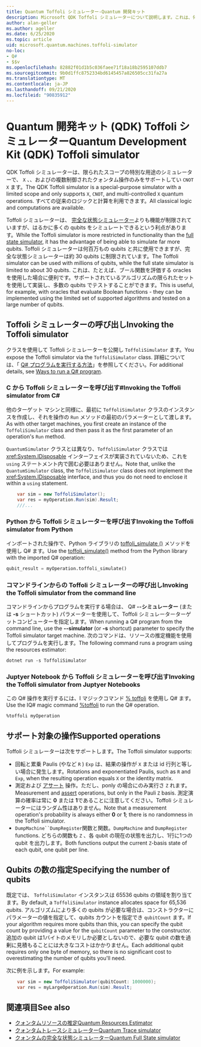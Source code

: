 ```yaml
---
title: Quantum Toffoli シミュレーター-Quantum 開発キット
description: Microsoft QDK Toffoli シミュレーターについて説明します。これは、何百万もの qubits で使用できる特殊な用途のクォンタムシミュレーターです。
author: alan-geller
ms.author: ageller
ms.date: 6/25/2020
ms.topic: article
uid: microsoft.quantum.machines.toffoli-simulator
no-loc:
- Q#
- $$v
ms.openlocfilehash: 82882f01d1b5c036faee71f18a18b2595107ddb7
ms.sourcegitcommit: 9b0d1ffc8752334bd6145457a826505cc31fa27a
ms.translationtype: MT
ms.contentlocale: ja-JP
ms.lasthandoff: 09/21/2020
ms.locfileid: "90835912"
---
```

# <a name="quantum-development-kit-qdk-toffoli-simulator"></a><span data-ttu-id="782f1-103">Quantum 開発キット (QDK) Toffoli シミュレーター</span><span class="sxs-lookup"><span data-stu-id="782f1-103">Quantum Development Kit (QDK) Toffoli simulator</span></span>

<span data-ttu-id="782f1-104">QDK Toffoli シミュレーターは、限られたスコープの特別な用途のシミュレーターで、 `X` 、、およびの複数制御されたクォンタム操作のみをサポートしてい `CNOT` `X` ます。</span><span class="sxs-lookup"><span data-stu-id="782f1-104">The QDK Toffoli simulator is a special-purpose simulator with a limited scope and only supports `X`, `CNOT`, and multi-controlled `X` quantum operations.</span></span> <span data-ttu-id="782f1-105">すべての従来のロジックと計算を利用できます。</span><span class="sxs-lookup"><span data-stu-id="782f1-105">All classical logic and computations are available.</span></span>

<span data-ttu-id="782f1-106">Toffoli シミュレーターは、 [完全な状態シミュレーター](xref:microsoft.quantum.machines.full-state-simulator)よりも機能が制限されていますが、はるかに多くの qubits をシミュレートできるという利点があります。</span><span class="sxs-lookup"><span data-stu-id="782f1-106">While the Toffoli simulator is more restricted in functionality than the [full state simulator](xref:microsoft.quantum.machines.full-state-simulator), it has the advantage of being able to simulate far more qubits.</span></span> <span data-ttu-id="782f1-107">Toffoli シミュレーターは何百万もの qubits と共に使用できますが、完全な状態シミュレーターは約 30 qubits に制限されています。</span><span class="sxs-lookup"><span data-stu-id="782f1-107">The Toffoli simulator can be used with millions of qubits, while the full state simulator is limited to about 30 qubits.</span></span> <span data-ttu-id="782f1-108">これは、たとえば、ブール関数を評価する oracles を使用した場合に便利です。サポートされているアルゴリズムの限られたセットを使用して実装し、多数の qubits でテストすることができます。</span><span class="sxs-lookup"><span data-stu-id="782f1-108">This is useful, for example, with oracles that evaluate Boolean functions - they can be implemented using the limited set of supported algorithms and tested on a large number of qubits.</span></span>

## <a name="invoking-the-toffoli-simulator"></a><span data-ttu-id="782f1-109">Toffoli シミュレーターの呼び出し</span><span class="sxs-lookup"><span data-stu-id="782f1-109">Invoking the Toffoli simulator</span></span>

<span data-ttu-id="782f1-110">クラスを使用して Toffoli シミュレーターを公開し `ToffoliSimulator` ます。</span><span class="sxs-lookup"><span data-stu-id="782f1-110">You expose the Toffoli simulator via the `ToffoliSimulator` class.</span></span> <span data-ttu-id="782f1-111">詳細については、「 [ Q# プログラムを実行する方法](xref:microsoft.quantum.guide.host-programs)」を参照してください。</span><span class="sxs-lookup"><span data-stu-id="782f1-111">For additional details, see [Ways to run a Q# program](xref:microsoft.quantum.guide.host-programs).</span></span>

### <a name="invoking-the-toffoli-simulator-from-c"></a><span data-ttu-id="782f1-112">C から Toffoli シミュレーターを呼び出す#</span><span class="sxs-lookup"><span data-stu-id="782f1-112">Invoking the Toffoli simulator from C#</span></span>

<span data-ttu-id="782f1-113">他のターゲット マシンと同様に、最初に `ToffoliSimulator` クラスのインスタンスを作成し、それを操作の `Run` メソッドの最初のパラメーターとして渡します。</span><span class="sxs-lookup"><span data-stu-id="782f1-113">As with other target machines, you first create an instance of the `ToffoliSimulator` class and then pass it as the first parameter of an operation's `Run` method.</span></span>

<span data-ttu-id="782f1-114">`QuantumSimulator` クラスとは異なり、`ToffoliSimulator` クラスでは <xref:System.IDisposable> インターフェイスが実装されていないため、これを `using` ステートメント内で囲む必要はありません。</span><span class="sxs-lookup"><span data-stu-id="782f1-114">Note that, unlike the `QuantumSimulator` class, the `ToffoliSimulator` class does not implement the <xref:System.IDisposable> interface, and thus you do not need to enclose it within a `using` statement.</span></span>

```csharp
    var sim = new ToffoliSimulator();
    var res = myOperation.Run(sim).Result;
    ///...
```

### <a name="invoking-the-toffoli-simulator-from-python"></a><span data-ttu-id="782f1-115">Python から Toffoli シミュレーターを呼び出す</span><span class="sxs-lookup"><span data-stu-id="782f1-115">Invoking the Toffoli simulator from Python</span></span>

<span data-ttu-id="782f1-116">インポートされた操作で、Python ライブラリの [toffoli_simulate ()](https://docs.microsoft.com/python/qsharp-core/qsharp.loader.qsharpcallable) メソッドを使用し Q# ます。</span><span class="sxs-lookup"><span data-stu-id="782f1-116">Use the [toffoli_simulate()](https://docs.microsoft.com/python/qsharp-core/qsharp.loader.qsharpcallable) method from the Python library with the imported Q# operation:</span></span>

```python
qubit_result = myOperation.toffoli_simulate()
```

### <a name="invoking-the-toffoli-simulator-from-the-command-line"></a><span data-ttu-id="782f1-117">コマンドラインからの Toffoli シミュレーターの呼び出し</span><span class="sxs-lookup"><span data-stu-id="782f1-117">Invoking the Toffoli simulator from the command line</span></span>

<span data-ttu-id="782f1-118">コマンドラインからプログラムを実行する場合は、 Q# **--シミュレーター** (または **-s** ショートカット) パラメーターを使用して、Toffoli シミュレーターターゲットコンピューターを指定します。</span><span class="sxs-lookup"><span data-stu-id="782f1-118">When running a Q# program from the command line, use the **--simulator** (or **-s** shortcut) parameter to specify the Toffoli simulator target machine.</span></span> <span data-ttu-id="782f1-119">次のコマンドは、リソースの推定機能を使用してプログラムを実行します。</span><span class="sxs-lookup"><span data-stu-id="782f1-119">The following command runs a program using the resources estimator:</span></span> 

```dotnetcli
dotnet run -s ToffoliSimulator
```

### <a name="invoking-the-toffoli-simulator-from-juptyer-notebooks"></a><span data-ttu-id="782f1-120">Juptyer Notebook から Toffoli シミュレーターを呼び出す</span><span class="sxs-lookup"><span data-stu-id="782f1-120">Invoking the Toffoli simulator from Juptyer Notebooks</span></span>

<span data-ttu-id="782f1-121">この Q# 操作を実行するには、I マジックコマンド [% toffoli](xref:microsoft.quantum.iqsharp.magic-ref.toffoli) を使用し Q# ます。</span><span class="sxs-lookup"><span data-stu-id="782f1-121">Use the IQ# magic command [%toffoli](xref:microsoft.quantum.iqsharp.magic-ref.toffoli) to run the Q# operation.</span></span>

```
%toffoli myOperation
```

## <a name="supported-operations"></a><span data-ttu-id="782f1-122">サポート対象の操作</span><span class="sxs-lookup"><span data-stu-id="782f1-122">Supported operations</span></span>

<span data-ttu-id="782f1-123">Toffoli シミュレーターは次をサポートします。</span><span class="sxs-lookup"><span data-stu-id="782f1-123">The Toffoli simulator supports:</span></span>

* <span data-ttu-id="782f1-124">回転と累乗 Paulis (やなど `R` ) `Exp` は、結果の操作が `X` または id 行列と等しい場合に発生します。</span><span class="sxs-lookup"><span data-stu-id="782f1-124">Rotations and exponentiated Paulis, such as `R` and `Exp`, when the resulting operation equals `X` or the identity matrix.</span></span>
* <span data-ttu-id="782f1-125">測定および [アサート](xref:microsoft.quantum.diagnostics.assertmeasurement) 操作。ただし、ponly の場合にのみ実行さ `Z` れます。</span><span class="sxs-lookup"><span data-stu-id="782f1-125">Measurement and [assert](xref:microsoft.quantum.diagnostics.assertmeasurement) operations, but only in the Pauli `Z` basis.</span></span> <span data-ttu-id="782f1-126">測定演算の確率は常に **0** または **1**であることに注意してください。Toffoli シミュレーターにはランダム性はありません。</span><span class="sxs-lookup"><span data-stu-id="782f1-126">Note that a measurement operation's probability is always either **0** or **1**; there is no randomness in the Toffoli simulator.</span></span>
* <span data-ttu-id="782f1-127">`DumpMachine``DumpRegister`関数と関数。</span><span class="sxs-lookup"><span data-stu-id="782f1-127">`DumpMachine` and `DumpRegister` functions.</span></span>
<span data-ttu-id="782f1-128">どちらの関数も `Z` 、各 qubit の現在の状態を出力し、1行に1つの qubit を出力します。</span><span class="sxs-lookup"><span data-stu-id="782f1-128">Both functions output the current `Z`-basis state of each qubit, one qubit per line.</span></span>

## <a name="specifying-the-number-of-qubits"></a><span data-ttu-id="782f1-129">Qubits の数の指定</span><span class="sxs-lookup"><span data-stu-id="782f1-129">Specifying the number of qubits</span></span>

<span data-ttu-id="782f1-130">既定では、 `ToffoliSimulator` インスタンスは 65536 qubits の領域を割り当てます。</span><span class="sxs-lookup"><span data-stu-id="782f1-130">By default, a `ToffoliSimulator` instance allocates space for 65,536 qubits.</span></span>
<span data-ttu-id="782f1-131">アルゴリズムにより多くの qubits が必要な場合は、コンストラクターにパラメーターの値を指定して、qubits カウントを指定でき `qubitCount` ます。</span><span class="sxs-lookup"><span data-stu-id="782f1-131">If your algorithm requires more qubits than this, you can specify the qubit count by providing a value for the `qubitCount` parameter to the constructor.</span></span>
<span data-ttu-id="782f1-132">追加の qubit は1バイトのメモリしか必要としないので、必要な qubit の数を過剰に見積もることには大きなコストはかかりません。</span><span class="sxs-lookup"><span data-stu-id="782f1-132">Each additional qubit requires only one byte of memory, so there is no significant cost to overestimating the number of qubits you'll need.</span></span>

<span data-ttu-id="782f1-133">次に例を示します。</span><span class="sxs-lookup"><span data-stu-id="782f1-133">For example:</span></span>

```csharp
    var sim = new ToffoliSimulator(qubitCount: 1000000);
    var res = myLargeOperation.Run(sim).Result;
```

## <a name="see-also"></a><span data-ttu-id="782f1-134">関連項目</span><span class="sxs-lookup"><span data-stu-id="782f1-134">See also</span></span>

- [<span data-ttu-id="782f1-135">クォンタムリソースの推定</span><span class="sxs-lookup"><span data-stu-id="782f1-135">Quantum Resources Estimator</span></span>](xref:microsoft.quantum.machines.resources-estimator)
- [<span data-ttu-id="782f1-136">クォンタムトレースシミュレーター</span><span class="sxs-lookup"><span data-stu-id="782f1-136">Quantum Trace simulator</span></span>](xref:microsoft.quantum.machines.qc-trace-simulator.intro)
- [<span data-ttu-id="782f1-137">クォンタムの完全な状態シミュレーター</span><span class="sxs-lookup"><span data-stu-id="782f1-137">Quantum Full State simulator</span></span>](xref:microsoft.quantum.machines.full-state-simulator) 